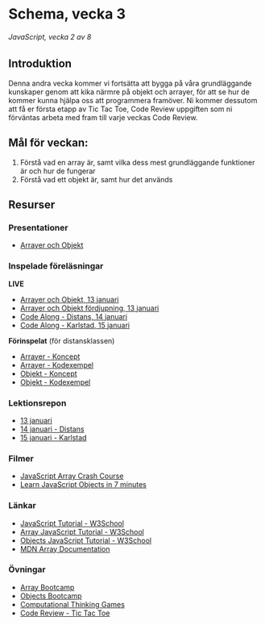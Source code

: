 # Schema, vecka 3
###### JavaScript, vecka 2 av 8

## Introduktion

Denna andra vecka kommer vi fortsätta att bygga på våra grundläggande kunskaper genom att kika närmre på objekt och arrayer, för att se hur de kommer kunna hjälpa oss att programmera framöver. Ni kommer dessutom att få er första etapp av Tic Tac Toe, Code Review uppgiften som ni förväntas arbeta med fram till varje veckas Code Review.


## Mål för veckan:

1. Förstå vad en array är, samt vilka dess mest grundläggande funktioner är och hur de fungerar
2. Förstå vad ett objekt är, samt hur det används


## Resurser

### Presentationer

* [Arrayer och Objekt](https://docs.google.com/presentation/d/1D7Kbi_W74NrLYWrIzB2enPjDAVyrzOdn/edit?usp=sharing&ouid=117251319654116712560&rtpof=true&sd=true)


### Inspelade föreläsningar

**LIVE**
* [Arrayer och Objekt, 13 januari](https://funet.sharepoint.com/:v:/s/FrontendutvecklareYH-Fe24Karlstad-Arvika/Ebkq5fuZmShIlfNBnxW7eowBLJc8iH8NFSQkTM_cO4MO2w?e=dKluWC)
* [Arrayer och Objekt fördjupning, 13 januari](https://funet-my.sharepoint.com/:v:/g/personal/jesper_nyberg_folkuniversitetet_se/Eff9XsQqVzRFquS8khlnVOIBFkP5DooMIL93vFWb6_76hQ?e=5Q7j5r&nav=eyJyZWZlcnJhbEluZm8iOnsicmVmZXJyYWxBcHAiOiJTdHJlYW1XZWJBcHAiLCJyZWZlcnJhbFZpZXciOiJTaGFyZURpYWxvZy1MaW5rIiwicmVmZXJyYWxBcHBQbGF0Zm9ybSI6IldlYiIsInJlZmVycmFsTW9kZSI6InZpZXcifX0%3D)
* [Code Along - Distans, 14 januari](https://funet.sharepoint.com/:v:/s/FrontendutvecklareYH-Fe24Distans/EeLBHj1aWmlOiMH8oQcVF38B5ZBbTZMPvX2LFe79lmqlZA?e=ejWvtd)
* [Code Along - Karlstad, 15 januari](https://funet.sharepoint.com/:v:/s/FrontendutvecklareYH-Fe24Karlstad-Arvika/ETfwNRJQpVFJsTk0FUOyepkBHgTPUVOnWCOx-WDUIwndbw?e=Gp2IYr)

**Förinspelat** (för distansklassen)

* [Arrayer - Koncept](https://vimeo.com/760941929/2c430d9fda)
* [Arrayer - Kodexempel](https://vimeo.com/760941992/790a734d24)
* [Objekt - Koncept](https://vimeo.com/760940640/b6fb00d671)
* [Objekt - Kodexempel](https://vimeo.com/760940674/e6e58cf8d8)

### Lektionsrepon

* [13 januari](https://github.com/fu-javascript-fe24/week-3-lecture-13-jan)
* [14 januari - Distans](https://github.com/fu-javascript-fe24/week-3-lecture-14-jan)
* [15 januari - Karlstad](https://github.com/fu-javascript-fe24/week-3-lecture-15-jan)

### Filmer

* [JavaScript Array Crash Course](https://www.youtube.com/watch?v=7W4pQQ20nJg)
* [Learn JavaScript Objects in 7 minutes](https://www.youtube.com/watch?v=lo7o91qLzxc)

### Länkar

* [JavaScript Tutorial - W3School](https://www.w3schools.com/js/default.asp)
* [Array JavaScript Tutorial - W3School](https://www.w3schools.com/js/js_arrays.asp)
* [Objects JavaScript Tutorial - W3School](https://www.w3schools.com/js/js_objects.asp)
* [MDN Array Documentation](https://developer.mozilla.org/en-US/docs/Web/JavaScript/Reference/Global_Objects/Array)


### Övningar 

* [Array Bootcamp](https://github.com/fu-javascript-fe24/week-3-exercise-array-bootcamp)
* [Objects Bootcamp](https://github.com/fu-javascript-fe24/week-3-exercise-object-bootcamp)
* [Computational Thinking Games](https://github.com/fu-javascript-fe24/week-2-exercise-computational-thinking-games/tree/main)
* [Code Review - Tic Tac Toe](https://github.com/fu-javascript-fe24/code-review-tic-tac-toe)






